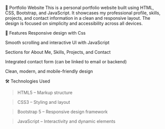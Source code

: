 💼 Portfolio Website
This is a personal portfolio website built using HTML, CSS, Bootstrap, and JavaScript.
It showcases my professional profile, skills, projects, and contact information in a clean and responsive layout.
The design is focused on simplicity and accessibility across all devices.

🚀 Features
Responsive design with Css 

Smooth scrolling and interactive UI with JavaScript

Sections for About Me, Skills, Projects, and Contact

Integrated contact form (can be linked to email or backend)

Clean, modern, and mobile-friendly design

🛠️ Technologies Used
>HTML5 – Markup structure

>CSS3 – Styling and layout

>Bootstrap 5 – Responsive design framework

>JavaScript – Interactivity and dynamic elements
